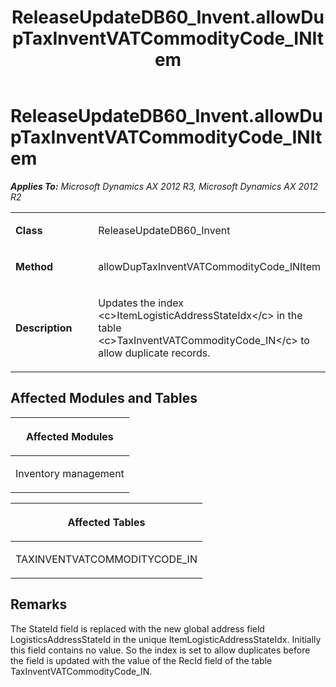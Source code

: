 ﻿---
title: ReleaseUpdateDB60_Invent.allowDupTaxInventVATCommodityCode_INItem
TOCTitle: ReleaseUpdateDB60_Invent.allowDupTaxInventVATCommodityCode_INItem
ms:assetid: e9ceb136-7a36-9820-8d66-2e2a334c743b
ms:mtpsurl: https://msdn.microsoft.com/en-us/library/JJ719874(v=AX.60)
ms:contentKeyID: 49711947
ms.date: 05/18/2015
mtps_version: v=AX.60
---

# ReleaseUpdateDB60\_Invent.allowDupTaxInventVATCommodityCode\_INItem 


_**Applies To:** Microsoft Dynamics AX 2012 R3, Microsoft Dynamics AX 2012 R2_

<table>
<colgroup>
<col style="width: 50%" />
<col style="width: 50%" />
</colgroup>
<tbody>
<tr class="odd">
<td><p><strong>Class</strong></p></td>
<td><p>ReleaseUpdateDB60_Invent</p></td>
</tr>
<tr class="even">
<td><p><strong>Method</strong></p></td>
<td><p>allowDupTaxInventVATCommodityCode_INItem</p></td>
</tr>
<tr class="odd">
<td><p><strong>Description</strong></p></td>
<td><p>Updates the index &lt;c&gt;ItemLogisticAddressStateIdx&lt;/c&gt; in the table &lt;c&gt;TaxInventVATCommodityCode_IN&lt;/c&gt; to allow duplicate records.</p></td>
</tr>
</tbody>
</table>


## Affected Modules and Tables

<table>
<colgroup>
<col style="width: 100%" />
</colgroup>
<thead>
<tr class="header">
<th><p>Affected Modules</p></th>
</tr>
</thead>
<tbody>
<tr class="odd">
<td><p>Inventory management</p></td>
</tr>
</tbody>
</table>


<table>
<colgroup>
<col style="width: 100%" />
</colgroup>
<thead>
<tr class="header">
<th><p>Affected Tables</p></th>
</tr>
</thead>
<tbody>
<tr class="odd">
<td><p>TAXINVENTVATCOMMODITYCODE_IN</p></td>
</tr>
</tbody>
</table>


## Remarks

The StateId field is replaced with the new global address field LogisticsAddressStateId in the unique ItemLogisticAddressStateIdx. Initially this field contains no value. So the index is set to allow duplicates before the field is updated with the value of the RecId field of the table TaxInventVATCommodityCode\_IN.

  


